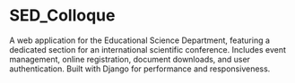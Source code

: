 # SED_Colloque
A web application for the Educational Science Department, featuring a dedicated section for an international scientific conference. Includes event management, online registration, document downloads, and user authentication. Built with Django for performance and responsiveness.
